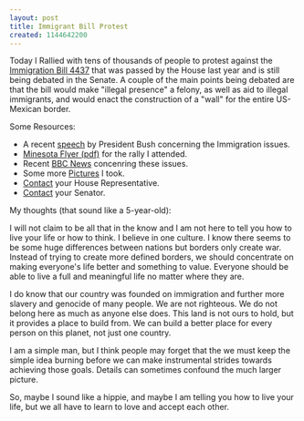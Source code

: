 ```yaml
---
layout: post
title: Immigrant Bill Protest
created: 1144642200
---
```


Today I Rallied with tens of thousands of people to protest against the [Immigration Bill 4437](http://www.govtrack.us/congress/billtext.xpd?bill=h109-4437 "Immigration Bill 4437") that was passed by the House last year and is still being debated in the Senate. A couple of the main points being debated are that the bill would make "illegal presence" a felony, as well as aid to illegal immigrants, and would enact the construction of a "wall" for the entire US-Mexican border.

Some Resources:

- A recent [speech](http://www.whitehouse.gov/news/releases/2004/01/20040107-3.html "Presidential Speech") by President Bush concerning the Immigration issues.
- [Minesota Flyer (pdf)](http://www.osjspm.org/pdf/2006%20flyer--Apr9immigrationmarch.pdf "Minesota Flyer") for the rally I attended.
- Recent [BBC News](http://news.bbc.co.uk/2/hi/americas/4888820.stm "BBC News") concenring these issues.
- Some more [Pictures](http://www.alanpalazzolo.com/gallery/v/2006/immigrant/ "Pictures I took") I took.
- [Contact](http://www.house.gov/writerep/ "Contact") your House Representative.
- [Contact](http://www.senate.gov/general/contact_information/senators_cfm.cfm "Contact") your Senator.

My thoughts (that sound like a 5-year-old):

I will not claim to be all that in the know and I am not here to tell you how to live your life or how to think. I believe in one culture. I know there seems to be some huge differences between nations but borders only create war. Instead of trying to create more defined borders, we should concentrate on making everyone's life better and something to value. Everyone should be able to live a full and meaningful life no matter where they are.

I do know that our country was founded on immigration and further more slavery and genocide of many people. We are not righteous. We do not belong here as much as anyone else does. This land is not ours to hold, but it provides a place to build from. We can build a better place for every person on this planet, not just one country.

I am a simple man, but I think people may forget that the we must keep the simple idea burning before we can make instrumental strides towards achieving those goals. Details can sometimes confound the much larger picture.

So, maybe I sound like a hippie, and maybe I am telling you how to live your life, but we all have to learn to love and accept each other.


